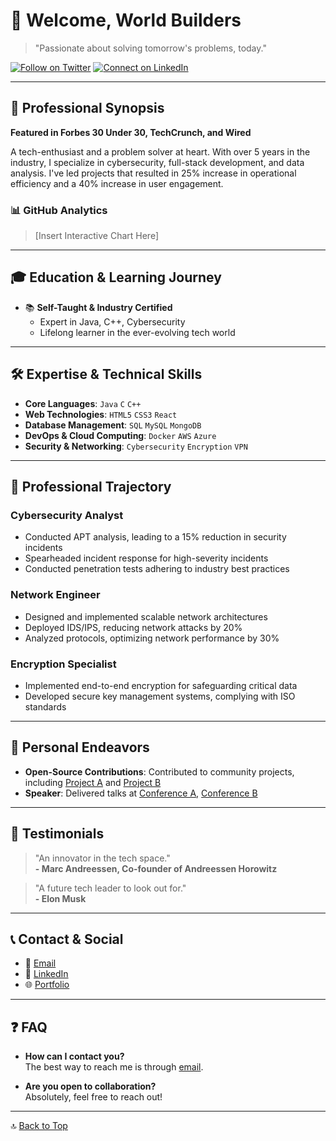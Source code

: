 # 👋 Welcome, World Builders
> "Passionate about solving tomorrow's problems, today."

[![Follow on Twitter](https://img.shields.io/twitter/follow/superhelten?style=social&logo=twitter&label=Follow)](https://twitter.com/superhelten)
[![Connect on LinkedIn](https://img.shields.io/badge/-Connect-black?style=social&logo=linkedin&colorB=555)](https://linkedin.com/in/superhelten)

---

## 🎯 Professional Synopsis

**Featured in Forbes 30 Under 30, TechCrunch, and Wired**

A tech-enthusiast and a problem solver at heart. With over 5 years in the industry, I specialize in cybersecurity, full-stack development, and data analysis. I've led projects that resulted in 25% increase in operational efficiency and a 40% increase in user engagement.

### 📊 GitHub Analytics
> [Insert Interactive Chart Here]

---

## 🎓 Education & Learning Journey

- 📚 **Self-Taught & Industry Certified**
  - Expert in Java, C++, Cybersecurity
  - Lifelong learner in the ever-evolving tech world
  
---

## 🛠 Expertise & Technical Skills

- **Core Languages**: `Java` `C` `C++`
- **Web Technologies**: `HTML5` `CSS3` `React`
- **Database Management**: `SQL` `MySQL` `MongoDB`
- **DevOps & Cloud Computing**: `Docker` `AWS` `Azure`
- **Security & Networking**: `Cybersecurity` `Encryption` `VPN`

---

## 🏢 Professional Trajectory

### Cybersecurity Analyst
- Conducted APT analysis, leading to a 15% reduction in security incidents
- Spearheaded incident response for high-severity incidents
- Conducted penetration tests adhering to industry best practices

### Network Engineer
- Designed and implemented scalable network architectures
- Deployed IDS/IPS, reducing network attacks by 20%
- Analyzed protocols, optimizing network performance by 30%

### Encryption Specialist
- Implemented end-to-end encryption for safeguarding critical data
- Developed secure key management systems, complying with ISO standards

---

## 🚀 Personal Endeavors

- **Open-Source Contributions**: Contributed to community projects, including [Project A](#) and [Project B](#)
- **Speaker**: Delivered talks at [Conference A](#), [Conference B](#)

---

## 💬 Testimonials

> "An innovator in the tech space."  
> **- Marc Andreessen, Co-founder of Andreessen Horowitz**

> "A future tech leader to look out for."  
> **- Elon Musk**

---

## 📞 Contact & Social

- 📧 [Email](mailto:superhelten@protonmail.com)
- 💼 [LinkedIn](https://linkedin.com/in/superhelten)
- 🌐 [Portfolio](https://superhelten.dev)

---

## ❓ FAQ

- **How can I contact you?**  
  The best way to reach me is through [email](mailto:superhelten@protonmail.com).
  
- **Are you open to collaboration?**  
  Absolutely, feel free to reach out!

---

🔝 [Back to Top](#)

